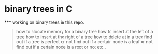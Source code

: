 # binary trees in C
*** working on binary trees in this repo.
> how to alocate memory for a binary tree
> how to insert at the left of a tree
> how to insert at the right of a tree
> how to delete at in a tree
> find out if a tree is perfect or not
> find out if a certain node is a leaf or not
> find out if a certain node is a root or not
> etc..
